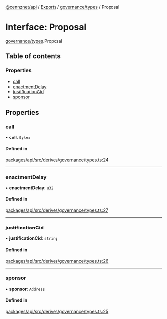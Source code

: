 [@cennznet/api](../README.md) / [Exports](../modules.md) / [governance/types](../modules/governance_types.md) / Proposal

# Interface: Proposal

[governance/types](../modules/governance_types.md).Proposal

## Table of contents

### Properties

- [call](governance_types.proposal.md#call)
- [enactmentDelay](governance_types.proposal.md#enactmentdelay)
- [justificationCid](governance_types.proposal.md#justificationcid)
- [sponsor](governance_types.proposal.md#sponsor)

## Properties

### call

• **call**: `Bytes`

#### Defined in

[packages/api/src/derives/governance/types.ts:24](https://github.com/cennznet/api.js/blob/8a3918c/packages/api/src/derives/governance/types.ts#L24)

___

### enactmentDelay

• **enactmentDelay**: `u32`

#### Defined in

[packages/api/src/derives/governance/types.ts:27](https://github.com/cennznet/api.js/blob/8a3918c/packages/api/src/derives/governance/types.ts#L27)

___

### justificationCid

• **justificationCid**: `string`

#### Defined in

[packages/api/src/derives/governance/types.ts:26](https://github.com/cennznet/api.js/blob/8a3918c/packages/api/src/derives/governance/types.ts#L26)

___

### sponsor

• **sponsor**: `Address`

#### Defined in

[packages/api/src/derives/governance/types.ts:25](https://github.com/cennznet/api.js/blob/8a3918c/packages/api/src/derives/governance/types.ts#L25)
